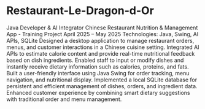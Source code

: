 # Restaurant-Le-Dragon-d-Or
Java Developer & AI Integrator
Chinese Restaurant Nutrition & Management App - Training Project
April 2025 – May 2025
Technologies: Java, Swing, AI APIs, SQLite
Designed a desktop application to manage restaurant orders, menus, and customer interactions in a Chinese cuisine setting.
Integrated AI APIs to estimate calorie content and provide real-time nutritional feedback based on dish ingredients.
Enabled staff to input or modify dishes and instantly receive dietary information such as calories, proteins, and fats.
Built a user-friendly interface using Java Swing for order tracking, menu navigation, and nutritional display.
Implemented a local SQLite database for persistent and efficient management of dishes, orders, and ingredient data.
Enhanced customer experience by combining smart dietary suggestions with traditional order and menu management.
